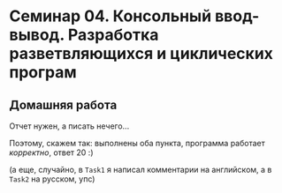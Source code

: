 # Семинар 04. Консольный ввод-вывод. Разработка разветвляющихся и циклических програм

## Домашняя работа

Отчет нужен, а писать нечего...

Поэтому, скажем так: выполнены оба пункта, программа работает *корректно*, ответ 20 :) 

(а еще, случайно, в `Task1` я написал комментарии на английском, а в `Task2` на русском, упс)
